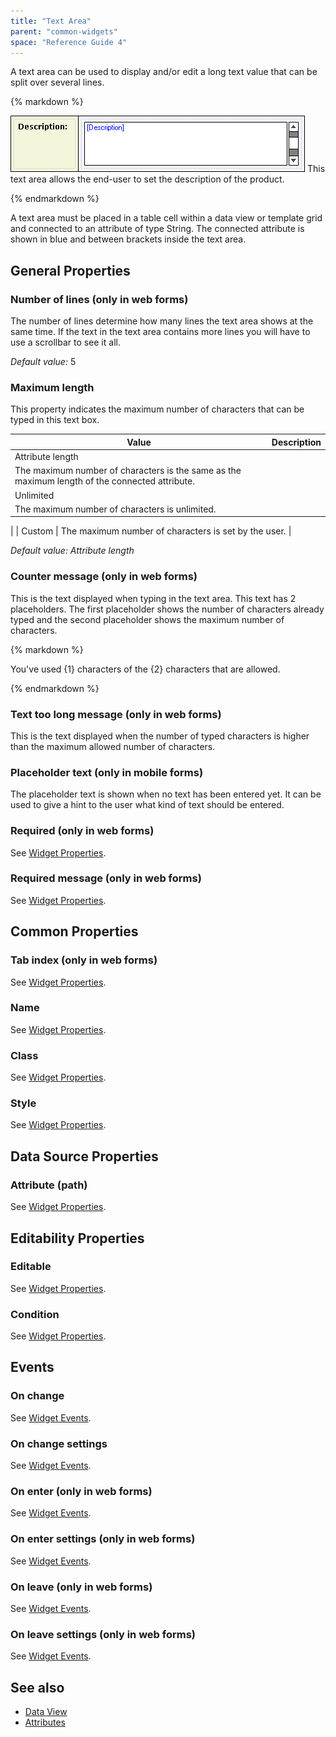 ```yaml
---
title: "Text Area"
parent: "common-widgets"
space: "Reference Guide 4"
---
```

A text area can be used to display and/or edit a long text value that can be split over several lines.

<div class="alert alert-info">{% markdown %}

![](attachments/819203/917556.png)
This text area allows the end-user to set the description of the product.

{% endmarkdown %}</div>

A text area must be placed in a table cell within a data view or template grid and connected to an attribute of type String. The connected attribute is shown in blue and between brackets inside the text area.

## General Properties

### Number of lines (only in web forms)

The number of lines determine how many lines the text area shows at the same time. If the text in the text area contains more lines you will have to use a scrollbar to see it all.

_Default value:_ 5

### Maximum length

This property indicates the maximum number of characters that can be typed in this text box.

| Value | Description |
| --- | --- |
| Attribute length
 | The maximum number of characters is the same as the maximum length of the connected attribute. |
| Unlimited
 | The maximum number of characters is unlimited.
 |
| Custom
 | The maximum number of characters is set by the user.
 |

_Default value: Attribute length_

### Counter message (only in web forms)

This is the text displayed when typing in the text area. This text has 2 placeholders. The first placeholder shows the number of characters already typed and the second placeholder shows the maximum number of characters.

<div class="alert alert-info">{% markdown %}

You've used {1} characters of the {2} characters that are allowed.

{% endmarkdown %}</div>

### Text too long message (only in web forms)

This is the text displayed when the number of typed characters is higher than the maximum allowed number of characters.

### Placeholder text (only in mobile forms)

The placeholder text is shown when no text has been entered yet. It can be used to give a hint to the user what kind of text should be entered.

### Required (only in web forms)

See [Widget Properties](widget-properties).

### Required message (only in web forms)

See [Widget Properties](widget-properties).

## Common Properties

### Tab index (only in web forms)

See [Widget Properties](widget-properties).

### Name

See [Widget Properties](widget-properties).

### Class

See [Widget Properties](widget-properties).

### Style

See [Widget Properties](widget-properties).

## Data Source Properties

### Attribute (path)

See [Widget Properties](widget-properties).

## Editability Properties

### Editable

See [Widget Properties](widget-properties).

### Condition

See [Widget Properties](widget-properties).

## Events

### On change

See [Widget Events](widget-events).

### On change settings

See [Widget Events](widget-events).

### On enter (only in web forms)

See [Widget Events](widget-events).

### On enter settings (only in web forms)

See [Widget Events](widget-events).

### On leave (only in web forms)

See [Widget Events](widget-events).

### On leave settings (only in web forms)

See [Widget Events](widget-events).

## See also

*   [Data View](data-view)
*   [Attributes](attributes)
